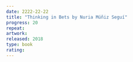 ```yaml
---
date: 2222-22-22
title: "Thinking in Bets by Nuria Múñiz Seguí"
progress: 20
repeat:
artwork:
released: 2018
type: book
rating:
---
```

